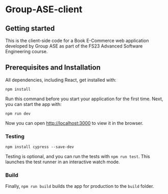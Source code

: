 # Group-ASE-client

## Getting started

This is the client-side code for a Book E-Commerce web application developed by Group ASE as part of the FS23 Advanced Software Engineering course.

## Prerequisites and Installation
 All dependencies, including React, get installed with:

```npm install```




Run this command before you start your application for the first time. Next, you can start the app with:

```npm run dev```





Now you can open [http://localhost:3000](http://localhost:3000) to view it in the browser.


### Testing

```npm install cypress --save-dev```


Testing is optional, and you can run the tests with `npm run test`.
This launches the test runner in an interactive watch mode. 
### Build
Finally, `npm run build` builds the app for production to the `build` folder.<br>
